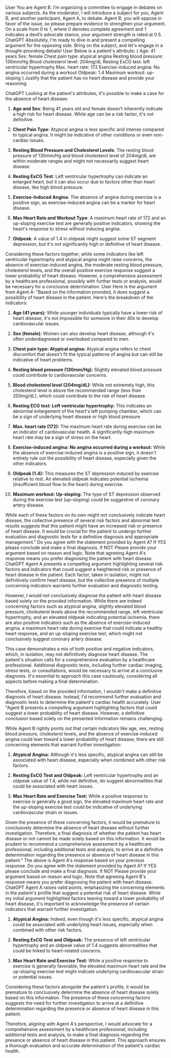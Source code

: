 User
You are Agent B.
I’m organizing a committee to engage in debates on various subjects. As the moderator, I will introduce a subject for you, Agent B, and another participant, Agent A, to debate. Agent B, you will oppose in favor of the issue, so please prepare evidence to strengthen your argument. On a scale from 0 to 1, where 0 denotes complete agreement and 1 indicates a devil’s advocate stance, your argument strength is rated at 0.5.
ChatGPT
Absolutely, I'm ready to dive in and present a compelling argument for the opposing side. Bring on the subject, and let's engage in a thought-provoking debate!
User
Below is a patient's attribute: {
Age: 41 years
Sex: female
Chest pain type: atypical angina
Resting blood pressure: 130mm/Hg
Blood cholesterol level: 204mg/dL
Resting EsCG test: left ventricular hypertrophy
Max. heart rate: 172
Exercise-induced angina: No angina occurred during a workout
Oldpeak: 1.4
Maximum workout: up-sloping
}
Justify that the patient has no heart disease and provide your reasoning.

ChatGPT
Looking at the patient's attributes, it's possible to make a case for the absence of heart disease:

1. **Age and Sex**: Being 41 years old and female doesn’t inherently indicate a high risk for heart disease. While age can be a risk factor, it's not definitive.

2. **Chest Pain Type**: Atypical angina is less specific and intense compared to typical angina. It might be indicative of other conditions or even non-cardiac issues.

3. **Resting Blood Pressure and Cholesterol Levels**: The resting blood pressure of 130mm/Hg and blood cholesterol level of 204mg/dL are within moderate ranges and might not necessarily suggest heart disease.

4. **Resting EsCG Test**: Left ventricular hypertrophy can indicate an enlarged heart, but it can also occur due to factors other than heart disease, like high blood pressure.

5. **Exercise-Induced Angina**: The absence of angina during exercise is a positive sign, as exercise-induced angina can be a marker for heart disease.

6. **Max Heart Rate and Workout Type**: A maximum heart rate of 172 and an up-sloping exercise test are generally positive indicators, showing the heart's response to stress without inducing angina.

7. **Oldpeak**: A value of 1.4 in oldpeak might suggest some ST segment depression, but it's not significantly high or definitive of heart disease.

Considering these factors together, while some indicators like left ventricular hypertrophy and atypical angina might raise concerns, the absence of exercise-induced angina, the moderate resting blood pressure, cholesterol levels, and the overall positive exercise response suggest a lower probability of heart disease. However, a comprehensive assessment by a healthcare professional, possibly with further tests or analysis, would be necessary for a conclusive determination.
User
Here is the argument from Agent A:
"Based on the information provided, it does suggest a possibility of heart disease in the patient. Here's the breakdown of the indicators:

1. **Age (41 years):** While younger individuals typically have a lower risk of heart disease, it's not impossible for someone in their 40s to develop cardiovascular issues.

2. **Sex (female):** Women can also develop heart disease, although it's often underdiagnosed or overlooked compared to men.

3. **Chest pain type: Atypical angina:** Atypical angina refers to chest discomfort that doesn't fit the typical patterns of angina but can still be indicative of heart problems.

4. **Resting blood pressure (130mm/Hg):** Slightly elevated blood pressure could contribute to cardiovascular concerns.

5. **Blood cholesterol level (204mg/dL):** While not extremely high, this cholesterol level is above the recommended range (less than 200mg/dL), which could contribute to the risk of heart disease.

6. **Resting ECG test: Left ventricular hypertrophy:** This indicates an abnormal enlargement of the heart's left pumping chamber, which can be a sign of underlying heart disease or high blood pressure.

7. **Max. heart rate (172):** The maximum heart rate during exercise can be an indicator of cardiovascular health. A significantly high maximum heart rate may be a sign of stress on the heart.

8. **Exercise-induced angina: No angina occurred during a workout:** While the absence of exercise-induced angina is a positive sign, it doesn't entirely rule out the possibility of heart disease, especially given the other indicators.

9. **Oldpeak (1.4):** This measures the ST depression induced by exercise relative to rest. An elevated oldpeak indicates potential ischemia (insufficient blood flow to the heart) during exercise.

10. **Maximum workout: Up-sloping:** The type of ST depression observed during the exercise test (up-sloping) could be suggestive of coronary artery disease.

While each of these factors on its own might not conclusively indicate heart disease, the collective presence of several risk factors and abnormal test results suggests that this patient might have an increased risk or presence of heart disease. It would be crucial for the patient to undergo further evaluation and diagnostic tests for a definitive diagnosis and appropriate management."
Do you agree with the statement provided by Agent A? If YES please conclude and make a final diagnosis. If NOT Please provide your argument based on reason and logic. Note that agreeing Agent A's response means you prefer diagnosing the patient with heart disease. 
ChatGPT
Agent A presents a compelling argument highlighting several risk factors and indicators that could suggest a heightened risk or presence of heart disease in the patient. Each factor, taken in isolation, might not definitively confirm heart disease, but the collective presence of multiple concerning indicators warrants further evaluation and diagnostic testing.

However, I would not conclusively diagnose the patient with heart disease based solely on the provided information. While there are indeed concerning factors such as atypical angina, slightly elevated blood pressure, cholesterol levels above the recommended range, left ventricular hypertrophy, and an elevated oldpeak indicating potential ischemia, there are also positive indicators such as the absence of exercise-induced angina, a maximum heart rate during exercise that could indicate a healthy heart response, and an up-sloping exercise test, which might not conclusively suggest coronary artery disease.

This case demonstrates a mix of both positive and negative indicators, which, in isolation, may not definitively diagnose heart disease. The patient's situation calls for a comprehensive evaluation by a healthcare professional. Additional diagnostic tests, including further cardiac imaging, stress tests, or consultations, would be necessary to arrive at a conclusive diagnosis. It's essential to approach this case cautiously, considering all aspects before making a final determination.

Therefore, based on the provided information, I wouldn't make a definitive diagnosis of heart disease. Instead, I'd recommend further evaluation and diagnostic tests to determine the patient's cardiac health accurately.
User
"Agent B presents a compelling argument highlighting factors that could suggest a lower probability of heart disease. However, a definitive conclusion based solely on the presented information remains challenging.

While Agent B rightly points out that certain indicators like age, sex, resting blood pressure, cholesterol levels, and the absence of exercise-induced angina could lean toward a lower probability of heart disease, there are still concerning elements that warrant further investigation:

1. **Atypical Angina:** Although it's less specific, atypical angina can still be associated with heart disease, especially when combined with other risk factors.

2. **Resting EsCG Test and Oldpeak:** Left ventricular hypertrophy and an oldpeak value of 1.4, while not definitive, do suggest abnormalities that could be associated with heart issues.

3. **Max Heart Rate and Exercise Test:** While a positive response to exercise is generally a good sign, the elevated maximum heart rate and the up-sloping exercise test could be indicative of underlying cardiovascular strain or issues.

Given the presence of these concerning factors, it would be premature to conclusively determine the absence of heart disease without further investigation. Therefore, a final diagnosis of whether the patient has heart disease or not cannot be made solely based on this information. It would be prudent to recommend a comprehensive assessment by a healthcare professional, including additional tests and analysis, to arrive at a definitive determination regarding the presence or absence of heart disease in this patient."
The above is Agent A's response based on your previous response. Do you agree with the statement provided by Agent A? If YES please conclude and make a final diagnosis. If NOT Please provide your argument based on reason and logic. Note that agreeing Agent B's response means you prefer diagnosing the patient with heart disease.
ChatGPT
Agent A raises valid points, emphasizing the concerning elements in the patient's profile that suggest a potential risk of heart disease. While my initial argument highlighted factors leaning toward a lower probability of heart disease, it's important to acknowledge the presence of certain indicators that warrant further investigation.

1. **Atypical Angina:** Indeed, even though it's less specific, atypical angina could be associated with underlying heart issues, especially when combined with other risk factors.

2. **Resting EsCG Test and Oldpeak:** The presence of left ventricular hypertrophy and an oldpeak value of 1.4 suggests abnormalities that could be linked to heart-related concerns.

3. **Max Heart Rate and Exercise Test:** While a positive response to exercise is generally favorable, the elevated maximum heart rate and the up-sloping exercise test might indicate underlying cardiovascular strain or potential issues.

Considering these factors alongside the patient's profile, it would be premature to conclusively determine the absence of heart disease solely based on this information. The presence of these concerning factors suggests the need for further investigation to arrive at a definitive determination regarding the presence or absence of heart disease in this patient.

Therefore, aligning with Agent A's perspective, I would advocate for a comprehensive assessment by a healthcare professional, including additional tests and analysis, to make a final diagnosis regarding the presence or absence of heart disease in this patient. This approach ensures a thorough evaluation and accurate determination of the patient's cardiac health.